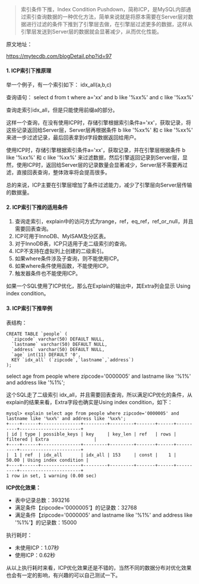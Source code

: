 > 索引条件下推，Index Condition Pushdown，简称ICP，是MySQL内部通过索引查询数据的一种优化方法，简单来说就是将原本需要在Server层对数据进行过滤的条件下推到了引擎层去做，在引擎层过滤更多的数据，这样从引擎层发送到Server层的数据就会显著减少，从而优化性能。

原文地址：

https://mytecdb.com/blogDetail.php?id=97

#### 1. ICP索引下推原理

举一个例子，有一个索引如下：
idx_all(a,b,c)

查询语句：
select d from t where a='xx' and b like '%xx%' and c like '%xx%'

查询走索引idx_all，但是只能使用前缀a的部分。

这样一个查询，在没有使用ICP时，存储引擎根据索引条件a='xx'，获取记录，将这些记录返回给Server层，Server层再根据条件 b like '%xx%' 和 c like '%xx%' 来进一步过滤记录，最后回表拿到d字段数据返回给用户。

使用ICP时，存储引擎根据索引条件a='xx'，获取记录，并在引擎层根据条件 b like '%xx%' 和 c like '%xx%' 来过滤数据，然后引擎返回记录到Server层，显然，使用ICP时，返回给Server层的记录数量会显著减少，Server层不需要再过滤，直接回表查询，整体效率将会提高很多。

总的来说，ICP主要在引擎层增加了条件过滤能力，减少了引擎层向Server层传输的数据量。

#### 2. ICP索引下推的适用条件

1. 查询走索引，explain中的访问方式为range，ref，eq_ref，ref_or_null，并且需要回表查询。
2. ICP可用于InnoDB、MyISAM及分区表。
3. 对于InnoDB表，ICP只适用于走二级索引的查询。
4. ICP不支持在虚拟列上创建的二级索引。
5. 如果where条件涉及子查询，则不能使用ICP。
6. 如果where条件使用函数，不能使用ICP。
7. 触发器条件也不能使用ICP。

如果一个SQL使用了ICP优化，那么在Explain的输出中，其Extra列会显示 Using index condition。

#### 3. ICP索引下推举例

表结构：

```
CREATE TABLE `people` (
  `zipcode` varchar(50) DEFAULT NULL,
  `lastname` varchar(50) DEFAULT NULL,
  `address` varchar(50) DEFAULT NULL,
  `age` int(11) DEFAULT '0',
  KEY `idx_all` (`zipcode`,`lastname`,`address`)
);
```

select age from people where zipcode='0000005' and lastname like '%1%' and address like '%1%';

这个SQL走了二级索引 idx_all，并且需要回表查询，所以满足ICP优化的条件，从explain的结果来看，Extra字段也确实是Using index condition，如下：

```
mysql> explain select age from people where zipcode='0000005' and lastname like '%xx%' and address like '%xx%';
+----+------+---------------+---------+---------+-------+------+----------+-----------------------+
| id | type | possible_keys | key     | key_len | ref   | rows | filtered | Extra                 |
+----+------+---------------+---------+---------+-------+------+----------+-----------------------+
|  1 | ref  | idx_all       | idx_all | 153     | const |    1 |    50.00 | Using index condition |
+----+------+---------------+---------+---------+-------+------+----------+-----------------------+
1 row in set, 1 warning (0.00 sec)
```

**ICP优化效果：**

- 表中记录总数：393216
- 满足条件【zipcode='0000005'】的记录数：32768
- 满足条件【zipcode='0000005' and lastname like '%1%' and address like '%1%'】的记录数：15000

执行耗时：

- 未使用ICP：1.07秒
- 使用ICP：0.62秒

从以上执行耗时来看，ICP优化效果还是不错的，当然不同的数据分布对优化效果也会有一定的影响，有兴趣的可以自己测试一下。
